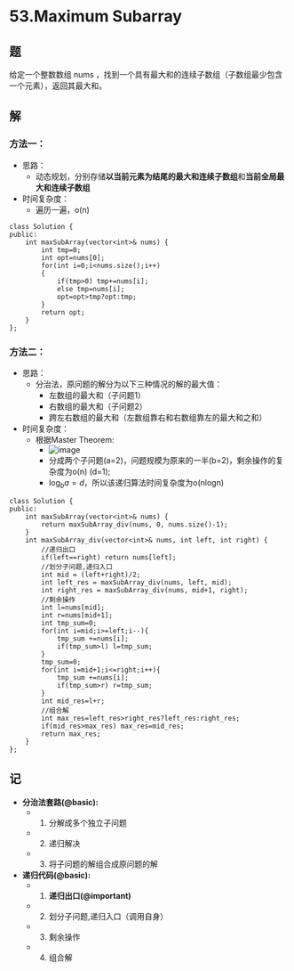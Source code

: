 # 53.Maximum Subarray

## 题

给定一个整数数组 nums ，找到一个具有最大和的连续子数组（子数组最少包含一个元素），返回其最大和。

## 解

### 方法一：
- 思路：
  - 动态规划，分别存储**以当前元素为结尾的最大和连续子数组**和**当前全局最大和连续子数组**
- 时间复杂度：
  - 遍历一遍，o(n)
```
class Solution {
public:
    int maxSubArray(vector<int>& nums) {
        int tmp=0;
        int opt=nums[0];
        for(int i=0;i<nums.size();i++)
        {
            if(tmp>0) tmp+=nums[i];
            else tmp=nums[i];
            opt=opt>tmp?opt:tmp;
        }
        return opt;
    }
};
```

### 方法二：
- 思路：
  - 分治法，原问题的解分为以下三种情况的解的最大值：
    - 左数组的最大和（子问题1）
    - 右数组的最大和（子问题2）
    - 跨左右数组的最大和（左数组靠右和右数组靠左的最大和之和）
- 时间复杂度：
  - 根据Master Theorem:
    - ![image]()
    - 分成两个子问题(a=2)，问题规模为原来的一半(b=2)，剩余操作的复杂度为o(n) (d=1); 
    - $\log_b{a}=d$，所以该递归算法时间复杂度为o(nlogn)
```
class Solution {
public:
    int maxSubArray(vector<int>& nums) {
        return maxSubArray_div(nums, 0, nums.size()-1);
    }
    int maxSubArray_div(vector<int>& nums, int left, int right) {
        //递归出口
        if(left==right) return nums[left];
        //划分子问题,递归入口
        int mid = (left+right)/2;
        int left_res = maxSubArray_div(nums, left, mid);
        int right_res = maxSubArray_div(nums, mid+1, right);
        //剩余操作
        int l=nums[mid];
        int r=nums[mid+1];
        int tmp_sum=0;
        for(int i=mid;i>=left;i--){
            tmp_sum +=nums[i];
            if(tmp_sum>l) l=tmp_sum;
        }
        tmp_sum=0;
        for(int i=mid+1;i<=right;i++){
            tmp_sum +=nums[i];
            if(tmp_sum>r) r=tmp_sum;
        }
        int mid_res=l+r;
        //组合解
        int max_res=left_res>right_res?left_res:right_res;
        if(mid_res>max_res) max_res=mid_res;
        return max_res;
    }
};
```

## 记

- **分治法套路(@basic):**
  - 1. 分解成多个独立子问题
  - 2. 递归解决
  - 3. 将子问题的解组合成原问题的解
- **递归代码(@basic):**
  - 1. **递归出口(@important)**
  - 2. 划分子问题,递归入口（调用自身）
  - 3. 剩余操作
  - 4. 组合解